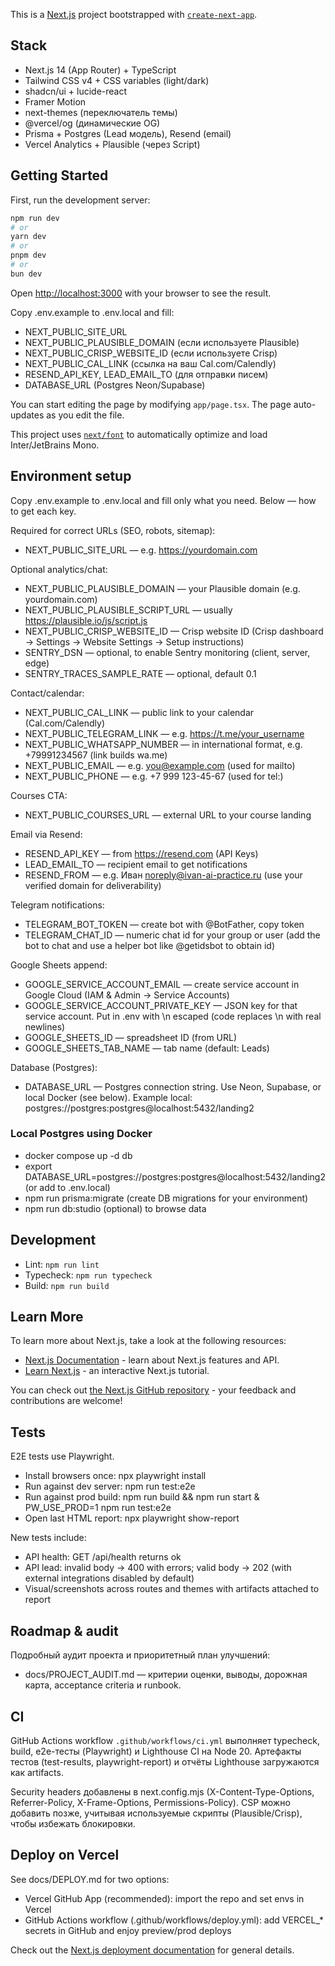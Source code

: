 This is a [Next.js](https://nextjs.org) project bootstrapped with [`create-next-app`](https://nextjs.org/docs/app/api-reference/cli/create-next-app).

## Stack

- Next.js 14 (App Router) + TypeScript
- Tailwind CSS v4 + CSS variables (light/dark)
- shadcn/ui + lucide-react
- Framer Motion
- next-themes (переключатель темы)
- @vercel/og (динамические OG)
- Prisma + Postgres (Lead модель), Resend (email)
- Vercel Analytics + Plausible (через Script)

## Getting Started

First, run the development server:

```bash
npm run dev
# or
yarn dev
# or
pnpm dev
# or
bun dev
```

Open [http://localhost:3000](http://localhost:3000) with your browser to see the result.

Copy .env.example to .env.local and fill:

- NEXT_PUBLIC_SITE_URL
- NEXT_PUBLIC_PLAUSIBLE_DOMAIN (если используете Plausible)
- NEXT_PUBLIC_CRISP_WEBSITE_ID (если используете Crisp)
- NEXT_PUBLIC_CAL_LINK (ссылка на ваш Cal.com/Calendly)
- RESEND_API_KEY, LEAD_EMAIL_TO (для отправки писем)
- DATABASE_URL (Postgres Neon/Supabase)

You can start editing the page by modifying `app/page.tsx`. The page auto-updates as you edit the file.

This project uses [`next/font`](https://nextjs.org/docs/app/building-your-application/optimizing/fonts) to automatically optimize and load Inter/JetBrains Mono.

## Environment setup

Copy .env.example to .env.local and fill only what you need. Below — how to get each key.

Required for correct URLs (SEO, robots, sitemap):

- NEXT_PUBLIC_SITE_URL — e.g. https://yourdomain.com

Optional analytics/chat:

- NEXT_PUBLIC_PLAUSIBLE_DOMAIN — your Plausible domain (e.g. yourdomain.com)
- NEXT_PUBLIC_PLAUSIBLE_SCRIPT_URL — usually https://plausible.io/js/script.js
- NEXT_PUBLIC_CRISP_WEBSITE_ID — Crisp website ID (Crisp dashboard → Settings → Website Settings → Setup instructions)
- SENTRY_DSN — optional, to enable Sentry monitoring (client, server, edge)
- SENTRY_TRACES_SAMPLE_RATE — optional, default 0.1

Contact/calendar:

- NEXT_PUBLIC_CAL_LINK — public link to your calendar (Cal.com/Calendly)
- NEXT_PUBLIC_TELEGRAM_LINK — e.g. https://t.me/your_username
- NEXT_PUBLIC_WHATSAPP_NUMBER — in international format, e.g. +79991234567 (link builds wa.me)
- NEXT_PUBLIC_EMAIL — e.g. you@example.com (used for mailto)
- NEXT_PUBLIC_PHONE — e.g. +7 999 123-45-67 (used for tel:)

Courses CTA:

- NEXT_PUBLIC_COURSES_URL — external URL to your course landing

Email via Resend:

- RESEND_API_KEY — from https://resend.com (API Keys)
- LEAD_EMAIL_TO — recipient email to get notifications
- RESEND_FROM — e.g. Иван <noreply@ivan-ai-practice.ru> (use your verified domain for deliverability)

Telegram notifications:

- TELEGRAM_BOT_TOKEN — create bot with @BotFather, copy token
- TELEGRAM_CHAT_ID — numeric chat id for your group or user (add the bot to chat and use a helper bot like @getidsbot to obtain id)

Google Sheets append:

- GOOGLE_SERVICE_ACCOUNT_EMAIL — create service account in Google Cloud (IAM & Admin → Service Accounts)
- GOOGLE_SERVICE_ACCOUNT_PRIVATE_KEY — JSON key for that service account. Put in .env with \n escaped (code replaces \\n with real newlines)
- GOOGLE_SHEETS_ID — spreadsheet ID (from URL)
- GOOGLE_SHEETS_TAB_NAME — tab name (default: Leads)

Database (Postgres):

- DATABASE_URL — Postgres connection string. Use Neon, Supabase, or local Docker (see below).
  Example local: postgres://postgres:postgres@localhost:5432/landing2

### Local Postgres using Docker

- docker compose up -d db
- export DATABASE_URL=postgres://postgres:postgres@localhost:5432/landing2 (or add to .env.local)
- npm run prisma:migrate (create DB migrations for your environment)
- npm run db:studio (optional) to browse data

## Development

- Lint: `npm run lint`
- Typecheck: `npm run typecheck`
- Build: `npm run build`

## Learn More

To learn more about Next.js, take a look at the following resources:

- [Next.js Documentation](https://nextjs.org/docs) - learn about Next.js features and API.
- [Learn Next.js](https://nextjs.org/learn) - an interactive Next.js tutorial.

You can check out [the Next.js GitHub repository](https://github.com/vercel/next.js) - your feedback and contributions are welcome!

## Tests

E2E tests use Playwright.

- Install browsers once: npx playwright install
- Run against dev server: npm run test:e2e
- Run against prod build: npm run build && npm run start & PW_USE_PROD=1 npm run test:e2e
- Open last HTML report: npx playwright show-report

New tests include:

- API health: GET /api/health returns ok
- API lead: invalid body → 400 with errors; valid body → 202 (with external integrations disabled by default)
- Visual/screenshots across routes and themes with artifacts attached to report

## Roadmap & audit

Подробный аудит проекта и приоритетный план улучшений:

- docs/PROJECT_AUDIT.md — критерии оценки, выводы, дорожная карта, acceptance criteria и runbook.

## CI

GitHub Actions workflow `.github/workflows/ci.yml` выполняет typecheck, build, e2e-тесты (Playwright) и Lighthouse CI на Node 20. Артефакты тестов (test-results, playwright-report) и отчёты Lighthouse загружаются как artifacts.

Security headers добавлены в next.config.mjs (X-Content-Type-Options, Referrer-Policy, X-Frame-Options, Permissions-Policy). CSP можно добавить позже, учитывая используемые скрипты (Plausible/Crisp), чтобы избежать блокировки.

## Deploy on Vercel

See docs/DEPLOY.md for two options:

- Vercel GitHub App (recommended): import the repo and set envs in Vercel
- GitHub Actions workflow (.github/workflows/deploy.yml): add VERCEL\_\* secrets in GitHub and enjoy preview/prod deploys

Check out the [Next.js deployment documentation](https://nextjs.org/docs/app/building-your-application/deploying) for general details.
